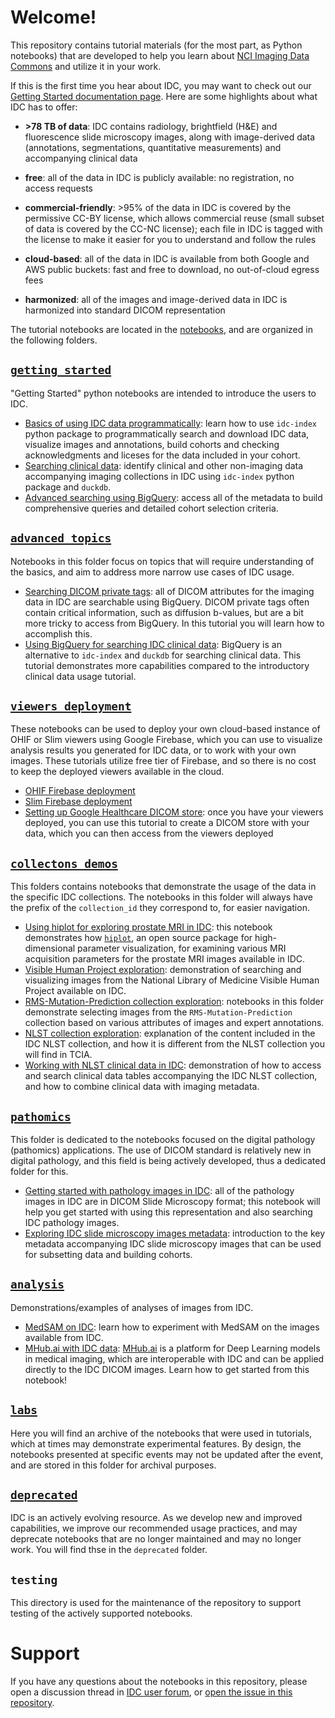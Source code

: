 # Welcome!

This repository contains tutorial materials (for the most part, as Python notebooks) that are developed to help you learn about [NCI Imaging Data Commons](https://imaging.datacommons.cancer.gov) and utilize it in your work.

If this is the first time you hear about IDC, you may want to check out our [Getting Started documentation page](https://learn.canceridc.dev/getting-started-with-idc). Here are some highlights about what IDC has to offer:

* **>78 TB of data**: IDC contains radiology, brightfield (H&E) and fluorescence slide microscopy images, along with image-derived data (annotations, segmentations, quantitative measurements) and accompanying clinical data

* **free**: all of the data in IDC is publicly available: no registration, no access requests

* **commercial-friendly**: >95% of the data in IDC is covered by the permissive CC-BY license, which allows commercial reuse (small subset of data is covered by the CC-NC license); each file in IDC is tagged with the license to make it easier for you to understand and follow the rules

* **cloud-based**: all of the data in IDC is available from both Google and AWS public buckets: fast and free to download, no out-of-cloud egress fees

* **harmonized**: all of the images and image-derived data in IDC is harmonized into standard DICOM representation

The tutorial notebooks are located in the [notebooks](https://github.com/ImagingDataCommons/IDC-Tutorials/tree/master/notebooks), and are organized in the following folders.

## [`getting_started`](https://github.com/ImagingDataCommons/IDC-Tutorials/tree/master/notebooks/getting_started)

"Getting Started" python notebooks are intended to introduce the users to IDC. 

* [Basics of using IDC data programmatically](https://github.com/ImagingDataCommons/IDC-Tutorials/blob/master/notebooks/getting_started/part2_searching_basics.ipynb): learn how to use `idc-index` python package to programmatically search and download IDC data, visualize images and annotations, build cohorts and checking acknowledgments and liceses for the data included in your cohort.
* [Searching clinical data](https://github.com/ImagingDataCommons/IDC-Tutorials/blob/master/notebooks/getting_started/exploring_clinical_data.ipynb): identify clinical and other non-imaging data accompanying imaging collections in IDC using `idc-index` python package and `duckdb`.
* [Advanced searching using BigQuery](https://github.com/ImagingDataCommons/IDC-Tutorials/blob/master/notebooks/getting_started/part3_exploring_cohorts.ipynb): access all of the metadata to build comprehensive queries and detailed cohort selection criteria.

## [`advanced_topics`](https://github.com/ImagingDataCommons/IDC-Tutorials/tree/master/notebooks/advanced_topics)

Notebooks in this folder focus on topics that will require understanding of the basics, and aim to address more narrow use cases of IDC usage. 

* [Searching DICOM private tags](https://github.com/ImagingDataCommons/IDC-Tutorials/blob/master/notebooks/advanced_topics/dicom_private_tags_intro.ipynb): all of DICOM attributes for the imaging data in IDC are searchable using BigQuery. DICOM private tags often contain critical information, such as diffusion b-values, but are a bit more tricky to access from BigQuery. In this tutorial you will learn how to accomplish this.
* [Using BigQuery for searching IDC clinical data](https://github.com/ImagingDataCommons/IDC-Tutorials/blob/master/notebooks/advanced_topics/clinical_data_intro.ipynb): BigQuery is an alternative to `idc-index` and `duckdb` for searching clinical data. This tutorial demonstrates more capabilities compared to the introductory clinical data usage tutorial.

## [`viewers_deployment`](https://github.com/ImagingDataCommons/IDC-Tutorials/tree/master/notebooks/viewers_deployment)

These notebooks can be used to deploy your own cloud-based instance of OHIF or Slim viewers using Google Firebase, which you can use to visualize analysis results you generated for IDC data, or to work with your own images. These tutorials utilize free tier of Firebase, and so there is no cost to keep the deployed viewers available in the cloud.

* [OHIF Firebase deployment](https://github.com/ImagingDataCommons/IDC-Tutorials/blob/master/notebooks/viewers_deployment/OHIF_FireBase_deployment.ipynb)
* [Slim Firebase deployment](https://github.com/ImagingDataCommons/IDC-Tutorials/blob/master/notebooks/viewers_deployment/slim_Firebase_deployment.ipynb)
* [Setting up Google Healthcare DICOM store](https://github.com/ImagingDataCommons/IDC-Tutorials/blob/master/notebooks/viewers_deployment/Creating_Google_Healthcare_DICOM_store.ipynb): once you have your viewers deployed, you can use this tutorial to create a DICOM store with your data, which you can then access from the viewers deployed

## [`collectons_demos`](https://github.com/ImagingDataCommons/IDC-Tutorials/tree/master/notebooks/collections_demos)

This folders contains notebooks that demonstrate the usage of the data in the specific IDC collections. The notebooks in this folder will always have the prefix of the `collection_id` they correspond to, for easier navigation.

* [Using hiplot for exploring prostate MRI in IDC](https://github.com/ImagingDataCommons/IDC-Tutorials/blob/master/notebooks/collections_demos/prostate-MRI_hiplot_experiments.ipynb): this notebook demonstrates how [`hiplot`](https://facebookresearch.github.io/hiplot/), an open source package for high-dimensional parameter visualization, for examining various MRI acquisition parameters for the prostate MRI images available in IDC.
* [Visible Human Project exploration](https://github.com/ImagingDataCommons/IDC-Tutorials/blob/master/notebooks/collections_demos/nlm_visible_human_project.ipynb): demonstration of searching and visualizing images from the National Library of Medicine Visible Human Project available on IDC.
* [RMS-Mutation-Prediction collection exploration](https://github.com/ImagingDataCommons/IDC-Tutorials/tree/master/notebooks/collections_demos/rms_mutation_prediction): notebooks in this folder demonstrate selecting images from the `RMS-Mutation-Prediction` collection based on various attributes of images and expert annotations.
* [NLST collection exploration](https://github.com/ImagingDataCommons/IDC-Tutorials/blob/master/notebooks/collections_demos/nlst_exploration.ipynb): explanation of the content included in the IDC NLST collection, and how it is different from the NLST collection you will find in TCIA.
* [Working with NLST clinical data in IDC](https://github.com/ImagingDataCommons/IDC-Tutorials/blob/master/notebooks/collections_demos/nlst_clinical_data.ipynb): demonstration of how to access and search clinical data tables accompanying the IDC NLST collection, and how to combine clinical data with imaging metadata.

## [`pathomics`](https://github.com/ImagingDataCommons/IDC-Tutorials/tree/master/notebooks/pathomics)

This folder is dedicated to the notebooks focused on the digital pathology (pathomics) applications. The use of DICOM standard is relatively new in digital pathology, and this field is being actively developed, thus a dedicated folder for this.
* [Getting started with pathology images in IDC](https://github.com/ImagingDataCommons/IDC-Tutorials/blob/master/notebooks/pathomics/getting_started_with_digital_pathology.ipynb): all of the pathology images in IDC are in DICOM Slide Microscopy format; this notebook will help you get started with using this representation and also searching IDC pathology images.
* [Exploring IDC slide microscopy images metadata](https://github.com/ImagingDataCommons/IDC-Tutorials/blob/master/notebooks/pathomics/slide_microscopy_metadata_search.ipynb): introduction to the key metadata accompanying IDC slide microscopy images that can be used for subsetting data and building cohorts.

## [`analysis`](https://github.com/ImagingDataCommons/IDC-Tutorials/tree/master/notebooks/analysis)

Demonstrations/examples of analyses of images from IDC.
* [MedSAM on IDC](https://github.com/ImagingDataCommons/IDC-Tutorials/blob/master/notebooks/analysis/MedSAM_with_IDC.ipynb): learn how to experiment with MedSAM on the images available from IDC.
* [MHub.ai with IDC data](https://github.com/ImagingDataCommons/IDC-Tutorials/blob/master/notebooks/analysis/mhubai_tutorial.ipynb): [MHub.ai](https://mhub.ai) is a platform for Deep Learning models in medical imaging, which are interoperable with IDC and can be applied directly to the IDC DICOM images. Learn how to get started from this notebook!

## [`labs`](https://github.com/ImagingDataCommons/IDC-Tutorials/tree/master/notebooks/labs)

Here you will find an archive of the notebooks that were used in tutorials, which at times may demonstrate experimental features. By design, the notebooks presented at specific events may not be updated after the event, and are stored in this folder for archival purposes.

## [`deprecated`](https://github.com/ImagingDataCommons/IDC-Tutorials/tree/master/notebooks/deprecated)

IDC is an actively evolving resource. As we develop new and improved capabilities, we improve our recommended usage practices, and may deprecate notebooks that are no longer maintained and may no longer work. You will find thse in the `deprecated` folder.

## `testing`

This directory is used for the maintenance of the repository to support testing of the actively supported notebooks. 

# Support

If you have any questions about the notebooks in this repository, please open a discussion thread in [IDC user forum](https://discourse.canceridc.dev), or [open the issue in this repository](https://github.com/ImagingDataCommons/IDC-Tutorials/issues/new).
